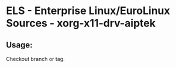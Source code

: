 # ELS - Enterprise Linux/EuroLinux Sources - xorg-x11-drv-aiptek 
## Usage:
  Checkout branch or tag.
